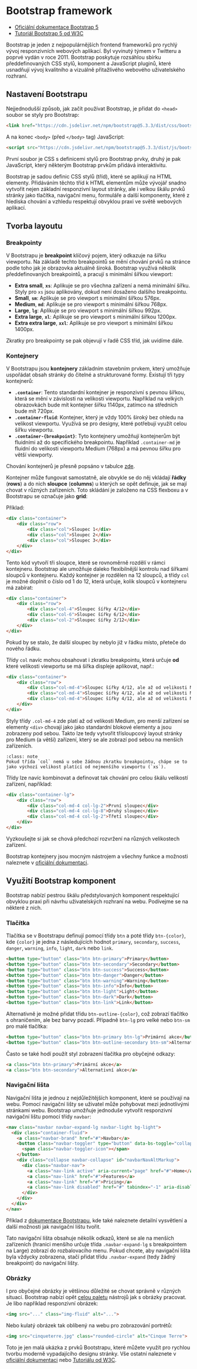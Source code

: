 Bootstrap framework
===================

* [Oficiální dokumentace Bootstrap 5](https://getbootstrap.com/docs/5.3/getting-started/introduction/)
* [Tutoriál Bootstrap 5 od W3C](https://www.w3schools.com/bootstrap5/index.php)

Bootstrap je jeden z nejpopulárnějších frontend frameworků pro rychlý vývoj responzivních webových aplikací. Byl vyvinutý týmem v Twitteru a poprvé vydán v roce 2011. Bootstrap poskytuje rozsáhlou sbírku předdefinovaných CSS stylů, komponent a JavaScript pluginů, které usnadňují vývoj kvalitního a vizuálně přitažlivého webového uživatelského rozhraní. 

Nastavení Bootstrapu
--------------------

Nejjednodušší způsob, jak začít používat Bootstrap, je přidat do `<head>` soubor se styly pro Bootstrap:

```html
<link href="https://cdn.jsdelivr.net/npm/bootstrap@5.3.3/dist/css/bootstrap.min.css" rel="stylesheet" integrity="sha384-rbsA2VBKQhggwzxH7pPCaAqO46MgnOM80zW1RWuH61DGLwZJEdK2Kadq2F9CUG65" crossorigin="anonymous">
```

A na konec `<body>` (před `</body>` tag) JavaScript:

```html
<script src="https://cdn.jsdelivr.net/npm/bootstrap@5.3.3/dist/js/bootstrap.bundle.min.js" integrity="sha384-kenU1KFdBIe4zVF0s0G1M5b4hcpxyD9F7jL+jjXkk+Q2h455rYXK/7HAuoJl+0I4" crossorigin="anonymous"></script>
```

První soubor je CSS s definicemi stylů pro Bootstrap prvky, druhý je pak JavaScript, který některým Bootstrap prvkům přidává interaktivitu.

Bootstrap je sadou definic CSS stylů (tříd), které se aplikují na HTML elementy. Přidáváním těchto tříd k HTML elementům může vývojář snadno vytvořit nejen základní responzivní layout stránky, ale i velkou škálu prvků stránky jako tlačítka, navigační menu, formuláře a další komponenty, které z hlediska chování a vzhledu respektují obvyklou praxi ve světě webových aplikací.

Tvorba layoutu
--------------

### Breakpointy

V Bootstrapu je **breakpoint** klíčový pojem, který odkazuje na šířku viewportu. Na základě techto breakpointů se mění chování prvků na stránce podle toho jak je obrazovka aktuálně široká. Bootstrap využívá několik předdefinovaných breakpointů, a pracují s minimální šířkou viewport:

- **Extra small**, **`xs`**: Aplikuje se pro všechna zařízení a nemá minimální šířku. Styly pro `xs` jsou aplikovány, dokud není dosaženo dalšího breakpointu.
- **Small**, **`sm`**: Aplikuje se pro viewport s minimální šířkou 576px.
- **Medium**, **`md`**: Aplikuje se pro viewport s minimální šířkou 768px.
- **Large**, **`lg`**: Aplikuje se pro viewport s minimální šířkou 992px.
- **Extra large**, **`xl`**: Aplikuje se pro viewport s minimální šířkou 1200px.
- **Extra extra large**, **`xxl`**: Aplikuje se pro viewport s minimální šířkou 1400px.

Zkratky pro breakpointy se pak objevují v řadě CSS tříd, jak uvidíme dále.

### Kontejnery

V Bootstrapu jsou **kontejnery** základním stavebním prvkem, který umožňuje uspořádat obsah stránky do čitelné a strukturované formy. Existují tři typy kontejnerů:

- **`.container`**: Tento standardní kontejner je responzivní s pevnou šířkou, která se mění v závislosti na velikosti viewportu. Například na velkých obrazovkách bude mít kontejner šířku 1140px, zatímco na středních bude mít 720px.
- **`.container-fluid`**: Kontejner, který je vždy 100% široký bez ohledu na velikost viewportu. Využívá se pro designy, které potřebují využít celou šířku viewportu.
- **`.container-{breakpoint}`**: Tyto kontejnery umožňují kontejnerům být fluidními až do specifického breakpointu. Například `.container-md` je fluidní do velikosti viewportu Medium (768px) a má pevnou šířku pro větší viewporty.

Chování kontejnerů je přesně popsáno v tabulce [zde](https://getbootstrap.com/docs/5.3/layout/containers/).

Kontejner může fungovat samostatně, ale obvykle se do něj vkládají **řádky** (**rows**) a do nich **sloupce** (**columns**) u kterých se opět definuje, jak se mají chovat v různých zařízeních. Toto skládání je založeno na CSS flexboxu a v Bootstrapu se označuje jako **grid**:

Příklad:

```html
<div class="container">
    <div class="row">
        <div class="col">Sloupec 1</div>
        <div class="col">Sloupec 2</div>
        <div class="col">Sloupec 3</div>
    </div>
</div>
```

Tento kód vytvoří tři sloupce, které se rovnoměrně rozdělí v rámci kontejneru. Bootstrap ale umožňuje daleko flexibilnější kontrolu nad šířkami sloupců v kontejneru. Každý kontejner je rozdělen na 12 sloupců, a třídy `col` je možné doplnit o číslo od 1 do 12, která určuje, kolik sloupců v kontejneru má zabírat:

```html
<div class="container">
    <div class="row">
        <div class="col-4">Sloupec šířky 4/12</div>
        <div class="col-6">Sloupec šířky 6/12</div>
        <div class="col-2">Sloupec šířky 2/12</div>
    </div>
</div>
```
Pokud by se stalo, že další sloupec by nebylo již v řádku místo, přeteče do nového řádku.

Třídy `col` navíc mohou obsahovat i zkratku breakpointu, která určuje **od** které velikosti viewportu se má šířka displeje aplikovat, např.:

```html
<div class="container">
    <div class="row">
        <div class="col-md-4">Sloupec šířky 4/12, ale až od velikosti Medium</div>
        <div class="col-md-4">Sloupec šířky 4/12, ale až od velikosti Medium</div>
        <div class="col-md-4">Sloupec šířky 4/12, ale až od velikosti Medium</div>
    </div>
</div>
```

Styly třídy `.col-md-4` zde platí až od velikosti Medium, pro menší zařízení se elementy `<div>` chovají jako jako standardní blokové elementy a jsou zobrazeny pod sebou. Takto lze tedy vytvořit třísloupcový layout stránky pro Medium (a větší) zařízení, který se ale zobrazí pod sebou na menších zařízeních. 


```{admonition} Poznámka
:class: note
Pokud třída `col` nemá u sebe žádnou zkratku breakpointu, chápe se to jako výchozí velikost platící od nejmenšího viewportu (`xs`).
```

Třídy lze navíc kombinovat a definovat tak chování pro celou škálu velikostí zařízení, například:

```html
<div class="container-lg">
    <div class="row">
        <div class="col-md-4 col-lg-2">První sloupec</div>
        <div class="col-md-4 col-lg-8">Druhý sloupec</div>
        <div class="col-md-4 col-lg-2">Třetí sloupec</div>
    </div>
</div>
```
Vyzkoušejte si jak se chová předchozí rozvržení na různých velikostech zařízení.

Bootstrap kontejnery jsou mocným nástrojem a všechny funkce a možnosti naleznete v [oficiální dokumentaci](https://getbootstrap.com/docs/5.3/layout/grid/).

Využití Bootstrap komponent
---------------------------

Bootstrap nabízí pestrou škálu předstylovaných komponent respektující obvyklou praxi při návrhu uživatelských rozhraní na webu. Podívejme se na některé z nich.

### Tlačítka

Tlačítka se v Bootstrapu definují pomocí třídy `btn` a poté třídy `btn-{color}`, kde `{color}` je jedna z následujících hodnot `primary`, `secondary`, `success`, `danger`, `warning`, `info`, `light`, `dark` nebo `link`.

```html
<button type="button" class="btn btn-primary">Primary</button>
<button type="button" class="btn btn-secondary">Secondary</button>
<button type="button" class="btn btn-success">Success</button>
<button type="button" class="btn btn-danger">Danger</button>
<button type="button" class="btn btn-warning">Warning</button>
<button type="button" class="btn btn-info">Info</button>
<button type="button" class="btn btn-light">Light</button>
<button type="button" class="btn btn-dark">Dark</button>
<button type="button" class="btn btn-link">Link</button>
```

Alternativně je možné přidat třídu `btn-outline-{color}`, což zobrazí tlačítko s ohraničením, ale bez barvy pozadí. Případně `btn-lg` pro velké nebo `btn-sm` pro malé tlačítka:

```html
<button type="button" class="btn btn-primary btn-lg">Primární akce</button>
<button type="button" class="btn btn-outline-secondary btn-sm">Alternativní akce</button>
```

Často se také hodí použít styl zobrazení tlačítka pro obyčejné odkazy:

```html
<a class="btn btn-primary">Primární akce</a>
<a class="btn btn-secondary">Alternativní akce</a>
```

### Navigační lišta

Navigační lišta je jednou z nejdůležitějších komponent, které se používají na webu. Pomocí navigační lišty se uživatel může pohybovat mezi jednotlivými stránkami webu. Bootstrap umožňuje jednoduše vytvořit responzivní navigační lištu pomocí třídy `navbar`:

```html
<nav class="navbar navbar-expand-lg navbar-light bg-light">
  <div class="container-fluid">
    <a class="navbar-brand" href="#">Navbar</a>
    <button class="navbar-toggler" type="button" data-bs-toggle="collapse" data-bs-target="#navbarNavAltMarkup" aria-controls="navbarNavAltMarkup" aria-expanded="false" aria-label="Toggle navigation">
      <span class="navbar-toggler-icon"></span>
    </button>
    <div class="collapse navbar-collapse" id="navbarNavAltMarkup">
      <div class="navbar-nav">
        <a class="nav-link active" aria-current="page" href="#">Home</a>
        <a class="nav-link" href="#">Features</a>
        <a class="nav-link" href="#">Pricing</a>
        <a class="nav-link disabled" href="#" tabindex="-1" aria-disabled="true">Disabled</a>
      </div>
    </div>
  </div>
</nav>
```

Příklad z [dokumentace Bootstrapu](https://getbootstrap.com/docs/5.3/components/navbar/), kde také naleznete detailní vysvětlení a další možnosti jak navigační lištu tvořit.

Tato navigační lišta obsahuje několik odkazů, které se ale na menších zařízeních (hranici menšího určuje třída `.navbar-expand-lg` s breakpointem na Large) zobrazí do rozbalovacího menu. Pokud chcete, aby navigační lišta byla vždycky zobrazena, stačí přidat třídu `.navbar-expand` (tedy žádný breakpoint) do navigační lišty.

### Obrázky

I pro obyčejné obrázky je většinou důležité se chovat správně v různých situací. Bootstrap nabízí opět [celou paletu](https://getbootstrap.com/docs/5.3/content/images/) nástrojů jak s obrázky pracovat. Je libo například responzivní obrázek:

```html
<img src="..." class="img-fluid" alt="...">
```

Nebo kulatý obrázek tak oblíbený na webu pro zobrazování portrétů:

```html
<img src="cinqueterre.jpg" class="rounded-circle" alt="Cinque Terre">
```

Toto je jen malá ukázka z prvků Bootstrapu, které můžete využít pro rychlou tvorbu moderně vypadajícího designu stránky. Vše ostatní naleznete v [oficiální dokumentaci](https://getbootstrap.com/docs/5.3/getting-started/introduction/) nebo [Tutoriálu od W3C](https://www.w3schools.com/bootstrap5/index.php).